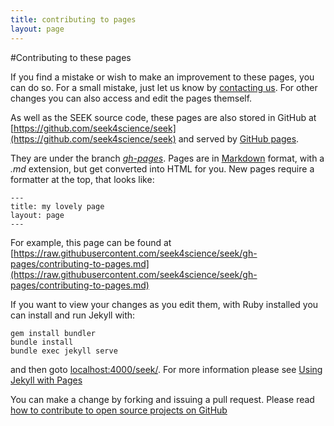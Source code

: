 ```yaml
---
title: contributing to pages
layout: page
---
```


#Contributing to these pages

If you find a mistake or wish to make an improvement to these pages, you can do so. For a small mistake, just let us know by [contacting us](contacting_us.html). For other changes you can also access and edit the pages themself.

As well as the SEEK source code, these pages are also stored in GitHub at [https://github.com/seek4science/seek](https://github.com/seek4science/seek)
and served by [GitHub pages](https://pages.github.com/).

They are under the branch [_gh-pages_](https://github.com/seek4science/seek/tree/gh-pages). Pages are in [Markdown](https://help.github.com/articles/markdown-basics/) format, with a _.md_ extension, but get converted into HTML for you.
New pages require a formatter at the top, that looks like:

    ---
    title: my lovely page
    layout: page
    ---

For example, this page can be found at [https://raw.githubusercontent.com/seek4science/seek/gh-pages/contributing-to-pages.md](https://raw.githubusercontent.com/seek4science/seek/gh-pages/contributing-to-pages.md)

If you want to view your changes as you edit them, with Ruby installed you can install and run Jekyll with:

    gem install bundler
    bundle install
    bundle exec jekyll serve

and then goto [localhost:4000/seek/](http://localhost:4000/seek/). For more information please see [Using Jekyll with Pages](https://help.github.com/articles/using-jekyll-with-pages/)

You can make a change by forking and issuing a pull request. Please read [how to contribute to open source projects on GitHub](https://gun.io/blog/how-to-github-fork-branch-and-pull-request/)
